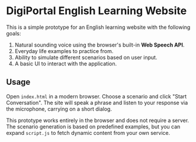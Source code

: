 # DigiPortal English Learning Website

This is a simple prototype for an English learning website with the following goals:

1. Natural sounding voice using the browser's built-in **Web Speech API**.
2. Everyday life examples to practice from.
3. Ability to simulate different scenarios based on user input.
4. A basic UI to interact with the application.

## Usage

Open `index.html` in a modern browser. Choose a scenario and click "Start Conversation". The site will speak a phrase and listen to your response via the microphone, carrying on a short dialog.

This prototype works entirely in the browser and does not require a server. The scenario generation is based on predefined examples, but you can expand `script.js` to fetch dynamic content from your own service.
